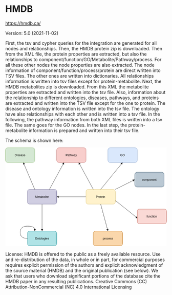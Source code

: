# HMDB

https://hmdb.ca/

Version: 5.0 (2021-11-02)

First, the tsv and cypher queries for the integration are generated for all nodes and relationships.
Then, the HMDB protein zip is downloaded.
Then from the XML file, the protein properties are extracted, but also the relationships to component/function/GO/Metabolite/Pathway/process. For all these other nodes the node properties are also extracted. The node information of component/function/process/protein are direct written into TSV files. The other ones are written into dictionaries. All relationships information is written into tsv files except for protein-metabolite.
Next, the HMDB metabolites zip is downloaded.
From this  XML the metabolite properties are extracted and written into the tsv file.  Also, information about the relationship to different ontologies, diseases, pathways, and proteins are extracted and written into the TSV file except for the one to protein. The disease and ontology information is written into the tsv file. The ontology have also relationships with each other and is written into a tsv file.
In the following, the pathway information from both XML files is written into a tsv file. 
The same goes for the GO nodes.
In the last step, the protein-metabolite information is prepared and written into their tsv file.

The schema is shown here:

![er_diagram](hmdb.png)

License: HMDB is offered to the public as a freely available resource. Use and re-distribution of the data, in whole or in part, for commercial purposes requires explicit permission of the authors and explicit acknowledgment of the source material (HMDB) and the original publication (see below). We ask that users who download significant portions of the database cite the HMDB paper in any resulting publications. Creative Commons (CC) Attribution-NonCommercial (NC) 4.0 International Licensing